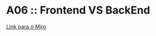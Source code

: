 # A06 :: Frontend VS BackEnd


[Link para o Miro](https://miro.com/welcomeonboard/dDVSYTdJaGI0WGpzbWFqTk43Vmd1dGxEckNCSGhUMTUwSk5uZDdoU3ZCVzFiaVJsb1h6dFZBMFgwTzM3N1lJd3wzMDc0NDU3MzUzMDY3MDQ2Mzc5fDI=?share_link_id=707250916722)
